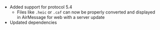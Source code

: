 - Added support for protocol 5.4
  - Files like `.heic` or `.caf` can now be properly converted and displayed in AirMessage for web with a server update 
- Updated dependencies